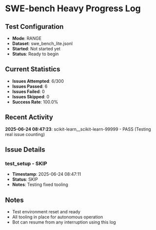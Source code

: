 # SWE-bench Heavy Progress Log

## Test Configuration
- **Mode**: RANGE
- **Dataset**: swe_bench_lite.jsonl
- **Started**: Not started yet
- **Status**: Ready to begin

## Current Statistics
- **Issues Attempted**: 6/300
- **Issues Passed**: 6
- **Issues Failed**: 0
- **Issues Skipped**: 0
- **Success Rate**: 100.0%

## Recent Activity
**2025-06-24 08:47:23**: scikit-learn__scikit-learn-99999 - PASS (Testing real issue counting)

## Issue Details
### test_setup - SKIP
- **Timestamp**: 2025-06-24 08:47:11
- **Status**: SKIP
- **Notes**: Testing fixed tooling


## Notes
- Test environment reset and ready
- All tooling in place for autonomous operation
- Bot can resume from any interruption using this log

